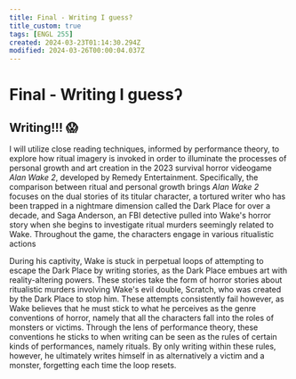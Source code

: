 ```yaml
---
title: Final - Writing I guess?
title_custom: true
tags: [ENGL 255]
created: 2024-03-23T01:14:30.294Z
modified: 2024-03-26T00:00:04.037Z
---
```


# Final - Writing I guessʔ

## Writing!!! 😱

I will utilize close reading techniques, informed by performance theory, to explore how ritual imagery is invoked in order to illuminate the processes of personal growth and art creation in the 2023 survival horror videogame *Alan Wake 2*, developed by Remedy Entertainment. Specifically, the comparison between ritual and personal growth brings  *Alan Wake 2* focuses on the dual stories of its titular character, a tortured writer who has been trapped in a nightmare dimension called the Dark Place for over a decade, and Saga Anderson, an FBI detective pulled into Wake's horror story when she begins to investigate ritual murders seemingly related to Wake. Throughout the game, the characters engage in various ritualistic actions

During his captivity, Wake is stuck in perpetual loops of attempting to escape the Dark Place by writing stories, as the Dark Place embues art with reality-altering powers. These stories take the form of horror stories about ritualistic murders involving Wake's evil double, Scratch, who was created by the Dark Place to stop him. These attempts consistently fail however, as Wake believes that he must stick to what he perceives as the genre conventions of horror, namely that all the characters fall into the roles of monsters or victims. Through the lens of performance theory, these conventions he sticks to when writing can be seen as the rules of certain kinds of performances, namely rituals. By only writing within these rules, however, he ultimately writes himself in as alternatively a victim and a monster, forgetting each time the loop resets.

